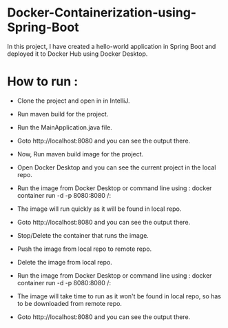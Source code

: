 # Docker-Containerization-using-Spring-Boot
In this project, I have created a hello-world application in Spring Boot and deployed it to Docker Hub using Docker Desktop.

# How to run :

- Clone the project and open in in IntelliJ.

- Run maven build for the project.

- Run the MainApplication.java file.

- Goto http://localhost:8080 and you can see the output there.

- Now, Run maven build image for the project.

- Open Docker Desktop and you can see the current project in the local repo.

- Run the image from Docker Desktop or command line using : docker container run -d -p 8080:8080 <docker-id>/<image-name>:<tag>

- The image will run quickly as it will be found in local repo.

- Goto http://localhost:8080 and you can see the output there.

- Stop/Delete the container that runs the image.

- Push the image from local repo to remote repo.

- Delete the image from local repo.

- Run the image from Docker Desktop or command line using : docker container run -d -p 8080:8080 <docker-id>/<image-name>:<tag>

- The image will take time to run as it won't be found in local repo, so has to be downloaded from remote repo.

- Goto http://localhost:8080 and you can see the output there.
